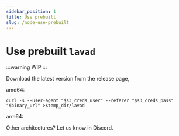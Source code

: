 ```yaml
---
sidebar_position: 1
title: Use prebuilt
slug: /node-use-prebuilt
---
```


# Use prebuilt `lavad`

:::warning
WIP
:::

Download the latest version from the release page,

amd64:
```
curl -s --user-agent "$s3_creds_user" --referer "$s3_creds_pass" "$binary_url" >$temp_dir/lavad

```

arm64:

Other architectures? Let us know in Discord.
